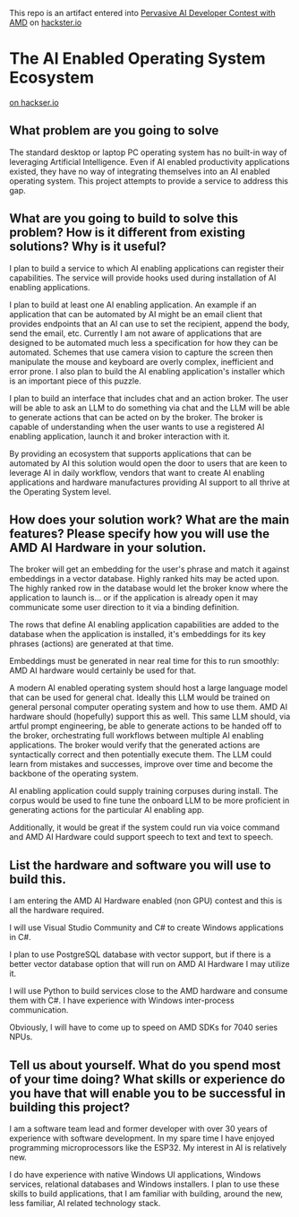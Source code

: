 This repo is an artifact entered into
[Pervasive AI Developer Contest with AMD](https://www.hackster.io/contests/amd2023) on [hackster.io](https://www.hackster.io/)

# The AI Enabled Operating System Ecosystem #

[on hackser.io](https://www.hackster.io/rhenry74/the-ai-enabled-operating-system-ecosystem-f66272)

## What problem are you going to solve ##

The standard desktop or laptop PC operating system has no built-in way of leveraging Artificial Intelligence. Even if AI enabled productivity applications existed, they have no way of integrating themselves into an AI enabled operating system. This project attempts to provide a service to address this gap.

## What are you going to build to solve this problem? How is it different from existing solutions? Why is it useful? ##

I plan to build a service to which AI enabling applications can register their capabilities. The service will provide hooks used during installation of AI enabling applications.
 
I plan to build at least one AI enabling application. An example if an application that can be automated by AI might be an email client that provides endpoints that an AI can use to set the recipient, append the body, send the email, etc. Currently I am not aware of applications that are designed to be automated much less a specification for how they can be automated. Schemes that use camera vision to capture the screen then manipulate the mouse and keyboard are overly complex, inefficient and error prone. I also plan to build the AI enabling application's installer which is an important piece of this puzzle.

I plan to build an interface that includes chat and an action broker. The user will be able to ask an LLM to do something via chat and the LLM will be able to generate actions that can be acted on by the broker. The broker is capable of understanding when the user wants to use a registered AI enabling application, launch it and broker interaction with it.

By providing an ecosystem that supports applications that can be automated by AI this solution would open the door to users that are keen to leverage AI in daily workflow, vendors that want to create AI enabling applications and hardware manufactures providing AI support to all thrive at the Operating System level.

## How does your solution work? What are the main features? Please specify how you will use the AMD AI Hardware in your solution. ##
The broker will get an embedding for the user's phrase and match it against embeddings in a vector database. Highly ranked hits may be acted upon. The highly ranked row in the database would let the broker know where the application to launch is... or if the application is already open it may communicate some user direction to it via a binding definition.
 
The rows that define AI enabling application capabilities are added to the database when the application is installed, it's embeddings for its key phrases (actions) are generated at that time.
 
Embeddings must be generated in near real time for this to run smoothly: AMD AI hardware would certainly be used for that.
 
A modern AI enabled operating system should host a large language model that can be used for general chat. Ideally this LLM would be trained on general personal computer operating system and how to use them. AMD AI hardware should (hopefully) support this as well. This same LLM should, via artful prompt engineering, be able to generate actions to be handed off to the broker, orchestrating full workflows between multiple AI enabling applications. The broker would verify that the generated actions are syntactically correct and then potentially execute them. The LLM could learn from mistakes and successes, improve over time and become the backbone of the operating system.

AI enabling application could supply training corpuses during install. The corpus would be used to fine tune the onboard LLM to be more proficient in generating actions for the particular AI enabling app.

Additionally, it would be great if the system could run via voice command and AMD AI Hardware could support speech to text and text to speech.  

## List the hardware and software you will use to build this. ##
I am entering the AMD AI Hardware enabled (non GPU) contest and this is all the hardware required.

I will use Visual Studio Community and C# to create Windows applications in C#. 

I plan to use PostgreSQL database with vector support, but if there is a better vector database option that will run on AMD AI Hardware I may utilize it.

I will use Python to build services close to the AMD hardware and consume them with C#. I have experience with Windows inter-process communication.

Obviously, I will have to come up to speed on AMD SDKs for 7040 series NPUs.

## Tell us about yourself. What do you spend most of your time doing? What skills or experience do you have that will enable you to be successful in building this project? ##
I am a software team lead and former developer with over 30 years of experience with software development. In my spare time I have enjoyed programming microprocessors like the ESP32. My interest in AI is relatively new.
 
I do have experience with native Windows UI applications, Windows services, relational databases and Windows installers. I plan to use these skills to build applications, that I am familiar with building, around the new, less familiar, AI related technology stack. 
